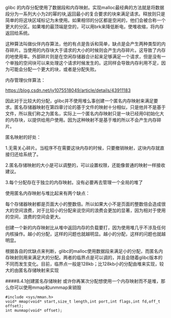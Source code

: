 glibc 的内存分配使用了数据段和内存映射。实现malloc最经典的方法就是将数据段分为一系列大小为2的幂的块,返回最小的复合要求的块来满足请求。释放则只是简单的将这块区域标记为未使用。如果相邻的分区都是空闲的，他们会被合称一个更大的分区。如果堆的最顶端是空的，可以用brk来降低断电，使堆收缩，将内存返回给系统。

这种算法叫做伙伴内存算法，他的有点是告诉和简单，缺点是会产生两种类型的内存碎片。当使用的内存块大于请求的大小的时候则会产生内存碎片。这导致了内存的地使用率。外部碎片则是在空闲存储器合计起来足够满足一个请求，但是没有一个单独的空间块可以来处理这个请求时候发生的。这同样会导致内存利用不足，因为可能会分配一个更大的块，或者是分配失败。

内存管理伙伴算法：

https://blog.csdn.net/jy1075518049/article/details/43911183

因此对于比较大的分配，glibc并不使用堆么事创建一个匿名内存映射来满足要求。匿名存储器映射在第四章讨论的基于文件的映射十分相似，只是他并不是基于文件，所以我们称之为匿名，实际上一个匿名内存映射只是一块已经用0初始化大的内存块，以提供给用户使用。因为这种映射不是基于堆的所以不会产生内存碎片。

匿名映射的好处：

1.无需关心碎片。当程序不在需要这块内存的时候，只要撤销映射，这块内存就直接归还给系统了。

2.匿名存储映射的大小是可以调整的，可以设置权限，还能像普通的映射一样接收建议。

3.每个分配存在于独立的内存映射。没有必要再去管理一个全局的堆了


使用匿名内存映射与堆比起来有两个缺点：

每个存储器映射都是页面大小的整数倍。所以如果大小不是页面的整数倍会造成很大的空间浪费，对于比较小的分配来说空间的浪费会更加的显著，因为相对于使用的空间，浪费的空间会更大。

创建一个新的内存映射比从堆中返回内存的负载要打，因为使用堆几乎不涉及任何内核操作。越小的分配，这样的问题也就越明显。越小的分配，这样的问题也就越明显。

根据各自的优缺点来判断，glibc的malloc使用数据段来满足小的分配，而匿名内存映射则用来满足大的分配。两者的临界点是可以调的，并且会随着glibc版本的不同而发生变化。目前，临界点一般是128kb；比128kb小的分配由堆来实现，较大的由匿名存储映射来实现

####8.4.1创建匿名存储映射
或许你再某次分配想使用一个内存映射而不是堆，那么你可以使用mmap和unmmap来销毁

```
#include <sys/mman.h>
void* mmap(void* start,size_t length,int port,int flags,int fd,off_t offset);
int munmap(void* offset);
```